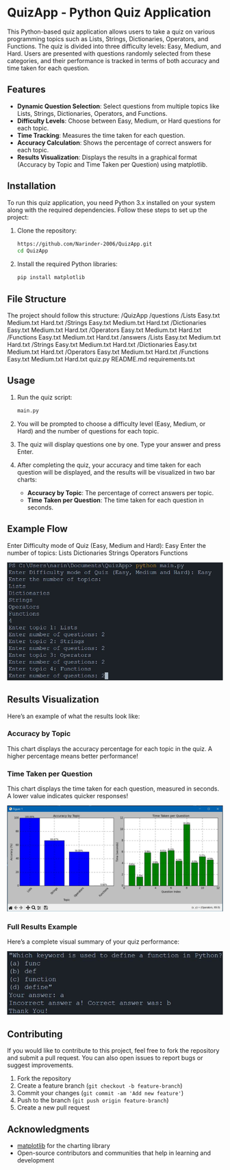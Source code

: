 # QuizApp - Python Quiz Application



This Python-based quiz application allows users to take a quiz on various programming topics such as Lists, Strings, Dictionaries, Operators, and Functions. The quiz is divided into three difficulty levels: Easy, Medium, and Hard. Users are presented with questions randomly selected from these categories, and their performance is tracked in terms of both accuracy and time taken for each question.

## Features

- **Dynamic Question Selection**: Select questions from multiple topics like Lists, Strings, Dictionaries, Operators, and Functions.
- **Difficulty Levels**: Choose between Easy, Medium, or Hard questions for each topic.
- **Time Tracking**: Measures the time taken for each question.
- **Accuracy Calculation**: Shows the percentage of correct answers for each topic.
- **Results Visualization**: Displays the results in a graphical format (Accuracy by Topic and Time Taken per Question) using matplotlib.

## Installation

To run this quiz application, you need Python 3.x installed on your system along with the required dependencies. Follow these steps to set up the project:

1. Clone the repository:

    ```bash
    https://github.com/Narinder-2006/QuizApp.git
    cd QuizApp
    ```

2. Install the required Python libraries:

    ```bash
    pip install matplotlib
    ```



## File Structure

The project should follow this structure:
/QuizApp /questions /Lists Easy.txt Medium.txt Hard.txt /Strings Easy.txt Medium.txt Hard.txt /Dictionaries Easy.txt Medium.txt Hard.txt /Operators Easy.txt Medium.txt Hard.txt /Functions Easy.txt Medium.txt Hard.txt /answers /Lists Easy.txt Medium.txt Hard.txt /Strings Easy.txt Medium.txt Hard.txt /Dictionaries Easy.txt Medium.txt Hard.txt /Operators Easy.txt Medium.txt Hard.txt /Functions Easy.txt Medium.txt Hard.txt quiz.py README.md requirements.txt

## Usage

1. Run the quiz script:

    ```bash
    main.py
    ```

2. You will be prompted to choose a difficulty level (Easy, Medium, or Hard) and the number of questions for each topic.
3. The quiz will display questions one by one. Type your answer and press Enter.
4. After completing the quiz, your accuracy and time taken for each question will be displayed, and the results will be visualized in two bar charts:
   - **Accuracy by Topic**: The percentage of correct answers per topic.
   - **Time Taken per Question**: The time taken for each question in seconds.

## Example Flow

Enter Difficulty mode of Quiz (Easy, Medium and Hard): Easy Enter the number of topics: Lists Dictionaries Strings Operators Functions

![example](./images/starting.JPG)

## Results Visualization

Here’s an example of what the results look like:

### Accuracy by Topic

This chart displays the accuracy percentage for each topic in the quiz. A higher percentage means better performance!



### Time Taken per Question

This chart displays the time taken for each question, measured in seconds. A lower value indicates quicker responses!

![Time Taken and Accuracy per Question](./images/graphs.JPG)

### Full Results Example

Here’s a complete visual summary of your quiz performance:

![Full Results Example](./images/quespreview.JPG)

## Contributing

If you would like to contribute to this project, feel free to fork the repository and submit a pull request. You can also open issues to report bugs or suggest improvements.

1. Fork the repository
2. Create a feature branch (`git checkout -b feature-branch`)
3. Commit your changes (`git commit -am 'Add new feature'`)
4. Push to the branch (`git push origin feature-branch`)
5. Create a new pull request



## Acknowledgments

- [matplotlib](https://matplotlib.org/) for the charting library
- Open-source contributors and communities that help in learning and development



